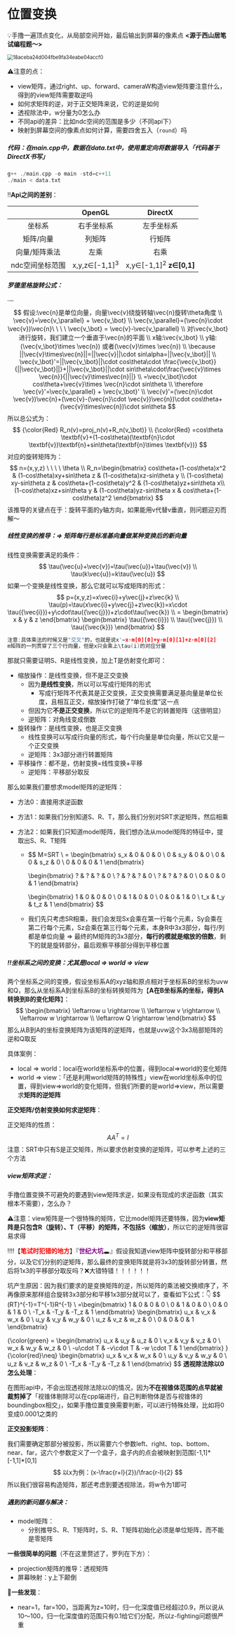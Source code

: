 # 位置变换

💡手撸一遍顶点变化，从局部空间开始，最后输出到屏幕的像素点 **<源于西山居笔试编程题～>**

<img src="https://cdn.jsdelivr.net/gh/shuaigougou5545/blog-image/img/202309171849761.png" alt="18aceba24d004fbe9fa34eabe04accf0" style="zoom:80%;" />

⚠️注意的点：

- view矩阵，通过right、up、forward、cameraW构造view矩阵要注意什么，得到的view矩阵需要取逆吗
- 如何求矩阵的逆，对于正交矩阵来说，它的逆是如何
- 透视除法中，w分量为0怎么办
- 不同api的差异：比如ndc空间的范围是多少（不同api下）
- 映射到屏幕空间的像素点如何计算，需要四舍五入（`round`）吗

##### 代码：在main.cpp中，数据在data.txt中，使用重定向将数据导入「代码基于DirectX书写」

```cpp
g++ ./main.cpp -o main -std=c++11
./main < data.txt
```

‼️**Api之间的差别**：

|                 |          OpenGL          |              DirectX               |
| :-------------: | :----------------------: | :--------------------------------: |
|     坐标系      |        右手坐标系        |             左手坐标系             |
|    矩阵/向量    |          列矩阵          |               行矩阵               |
|  向量/矩阵乘法  |           左乘           |                右乘                |
| ndc空间坐标范围 | x,y,z∈[-1,1]<sup>3</sup> | x,y∈[-1,1]<sup>2</sup> **z∈[0,1]** |

##### 罗德里格旋转公式：

<img src="https://cdn.jsdelivr.net/gh/shuaigougou5545/blog-image/img/202306041508474.jpg" alt="罗德里格" style="zoom:20%;" />


$$
假设:\vec{n}是单位向量，向量\vec{v}绕旋转轴\vec{n}旋转\theta角度
\\ \vec{v}=\vec{v_\parallel} + \vec{v_\bot}
\\ \vec{v_\parallel}=(\vec{n}\cdot \vec{v})\vec{n}\ \ \ \ \vec{v_\bot} = \vec{v}-\vec{v_\parallel}
\\ 对\vec{v_\bot}进行旋转，我们建立一个垂直于\vec{n}的平面
\\ x轴:\vec{v_\bot}
\\ y轴:(\vec{v_\bot}\times \vec{n}) 或者(\vec{v}\times \vec{n})
\\ \because ||\vec{v}\times\vec{n}||=||\vec{v}||\cdot sin\alpha=||\vec{v_\bot}||
\\ \vec{v_\bot}'=||\vec{v_\bot}||\cdot cos\theta\cdot \frac{\vec{v_\bot}}{||\vec{v_\bot}||}+||\vec{v_\bot}||\cdot sin\theta\cdot\frac{\vec{v}\times \vec{n}}{||\vec{v}\times\vec{n}||}
\\ =\vec{v_\bot}\cdot cos\theta+\vec{v}\times \vec{n}\cdot sin\theta
\\ \therefore \vec{v}'=\vec{v_\parallel} + \vec{v_\bot}'
\\ \vec{v}'=(\vec{n}\cdot \vec{v})\vec{n}+(\vec{v}-(\vec{n}\cdot \vec{v})\vec{n})\cdot cos\theta+(\vec{v}\times\vec{n})\cdot sin\theta
$$
所以总公式为：
$$
{\color{Red} R_n(v)=proj_n(v)+R_n(v_\bot)}
\\ {\color{Red} =cos\theta \textbf{v}+(1-cos\theta)(\textbf{n}\cdot \textbf{v})\textbf{n}+sin\theta(\textbf{n}\times \textbf{v})}
$$
对应的旋转矩阵为：
$$
n=(x,y,z) \ \ \ \ \theta
\\ R_n=\begin{bmatrix} cos\theta+(1-cos\theta)x^2 & (1-cos\theta)xy+sin\theta z & (1-cos\theta)xz-sin\theta y \\ (1-cos\theta) xy-sin\theta z & cos\theta+(1-cos\theta)y^2 & (1-cos\theta)yz+sin\theta x\\ (1-cos\theta)xz+sin\theta y & (1-cos\theta)yz-sin\theta x & cos\theta+(1-cos\theta)z^2 \end{bmatrix}
$$
该推导的关键点在于：旋转平面的y轴方向，如果能用v代替v垂直，则问题迎刃而解～

##### 线性变换的推导：=> 矩阵每行是标准基向量做某种变换后的新向量

线性变换需要满足的条件：
$$
\tau(\vec{u}+\vec{v})=\tau(\vec{u})+\tau(\vec{v})
\\ \tau(k\vec{u})=k\tau(\vec{u})
$$
如果一个变换是线性变换，那么它就可以写成矩阵的形式：
$$
p=(x,y,z)=x\vec{i}+y\vec{j}+z\vec{k}
\\ \tau(p)=\tau(x\vec{i}+y\vec{j}+z\vec{k})=x\cdot \tau({\vec{i}})+y\cdot\tau({\vec{j}})+z\cdot\tau(\vec{k})
\\ = \begin{bmatrix} 
x & y & z
\end{bmatrix}
\begin{bmatrix} 
\tau({\vec{i}}) \\
\tau({\vec{j}}) \\
\tau({\vec{k}})
\end{bmatrix}
$$

```cpp
注意:具体乘法的时候又是"交叉"的，也就是说x'=x·m[0][0]+y·m[0][1]+z·m[0][2]
m矩阵的一列贯穿了三个行向量，但是x只会乘上\tau(i)的对应分量
```

那就只需要证明S、R是线性变换，加上T是仿射变化即可：

- 缩放操作：是线性变换，但不是正交变换
  - 因为**是线性变换**，所以可以写成行矩阵的形式
    - 写成行矩阵不代表其是正交变换，正交变换需要满足基向量是单位长度，且相互正交，缩放操作打破了“单位长度”这一点
  - 但因为它**不是正交变换**，所以它的逆矩阵不是它的转置矩阵（这很明显）
  - 逆矩阵：对角线变成倒数
- 旋转操作：是线性变换，也是正交变换
  - 线性变换可以写成行向量的形式，每个行向量是单位向量，所以它又是一个正交变换
  - 逆矩阵：3x3部分进行转置矩阵
- 平移操作：都不是，仿射变换=线性变换+平移
  - 逆矩阵：平移部分取反

那么如果我们要想求model矩阵的逆矩阵：

- 方法0：直接用求逆函数

- 方法1：如果我们分别知道S、R、T，那么我们分别对SRT求逆矩阵，然后相乘

- 方法2：如果我们只知道model矩阵，我们想办法从model矩阵的特征中，提取出S、R、T矩阵

  - $$
    M=SRT
    \\ =
    \begin{bmatrix}
    s_x & 0 & 0 & 0 \\
    0 & s_y & 0 & 0 \\
    0 & 0 & s_z & 0 \\
    0 & 0 & 0 & 1 
    \end{bmatrix}
    
    \begin{bmatrix}
    ? & ? & ? & 0 \\
    ? & ? & ? & 0 \\
    ? & ? & ? & 0 \\
    0 & 0 & 0 & 1 
    \end{bmatrix}
    
    \begin{bmatrix}
    1 & 0 & 0 & 0 \\
    0 & 1 & 0 & 0 \\
    0 & 0 & 1 & 0 \\
    t_x & t_y & t_z & 1 
    \end{bmatrix}
    $$

  - 我们先只考虑SR相乘，我们会发现Sx会乘在第一行每个元素，Sy会乘在第二行每个元素，Sz会乘在第三行每个元素，本身R中3x3部分，每行/列都是单位向量 => 最终的M矩阵的3x3部分，**每行的模就是缩放的倍数**，剩下的就是旋转部分，最后观察平移部分得到平移位置

##### ‼️坐标系之间的变换：尤其是local => world => view

两个坐标系之间的变换，假设坐标系A的xyz轴和原点相对于坐标系B的坐标为uvw和Q，那么从坐标系A到坐标系B的坐标转换矩阵为【**A在B坐标系的坐标，得到A转换到B的变化矩阵**】：
$$
\begin{bmatrix}
\leftarrow u \rightarrow \\
\leftarrow v \rightarrow \\
\leftarrow w \rightarrow \\
\leftarrow Q \rightarrow
\end{bmatrix}
$$
那么从B到A的坐标变换矩阵为该矩阵的逆矩阵，也就是uvw这个3x3局部矩阵的逆和Q取反

具体案例：

- local => world：local在world坐标系中的位置，得到local=>world的变化矩阵
- world => view：「还是利用world矩阵的特殊性」view在world坐标系中的位置，得到view=>world的变化矩阵，但我们所要的是world=>view，所以需要求**矩阵的逆矩阵**

**正交矩阵/仿射变换如何求逆矩阵**：

正交矩阵的性质：
$$
AA^T=I
$$
注意：SRT中只有S是正交矩阵，所以要求仿射变换的逆矩阵，可以参考上述的三个方法

##### view矩阵求逆：

手撸位置变换不可避免的要遇到view矩阵求逆，如果没有现成的求逆函数（其实根本不需要），怎么办？

⚠️注意：view矩阵是一个很特殊的矩阵，它比model矩阵还要特殊，因为**view矩阵是只包含R（旋转）、T（平移）的矩阵，不包括S（缩放）**，所以它的逆矩阵很容易求得

‼️‼️【<font color='red'>**笔试时犯错的地方**</font>】『<font color='purple'>**世纪大坑**</font>🕳️』假设我知道view矩阵中旋转部分和平移部分，以及它们分别的逆矩阵，那么最终的变换矩阵就是将3x3的旋转部分转置，然后将1x3的平移部分取反吗？❌大错特错！！！！！！

坑产生原因：因为我们要求的是变换矩阵的逆，所以矩阵的乘法被交换顺序了，不再像原来那样组合旋转3x3部分和平移1x3部分就可以了，查看如下公式：👇
$$
(RT)^{-1}=T^{-1}R^{-1}
\\ =\begin{bmatrix}
1 & 0 & 0 & 0 \\
0 & 1 & 0 & 0 \\
0 & 0 & 1 & 0 \\
-T_x & -T_y & -T_z & 1
\end{bmatrix}
\begin{bmatrix}
u_x & v_x & w_x & 0 \\
u_y & v_y & w_y & 0 \\
u_z & v_z & w_z & 0 \\
0 & 0 & 0 & 1
\end{bmatrix}

{\color{green} 
= \begin{bmatrix}
u_x & u_y & u_z & 0 \\
v_x & v_y & v_z & 0 \\
w_x & w_y & w_z & 0 \\
-u\cdot T & -v\cdot T & -w \cdot T & 1
\end{bmatrix}
}
{\color{red}\neq}
\begin{bmatrix}
u_x & v_x & w_x & 0 \\
u_y & v_y & w_y & 0 \\
u_z & v_z & w_z & 0 \\
-T_x & -T_y & -T_z & 1
\end{bmatrix}
$$
**透视除法除以0怎么处理**：

在图形api中，不会出现透视除法除以0的情况，因为**不在视锥体范围的点早就被裁剪掉了**「视锥体剔除可以在cpp端进行，自己判断物体是否与视锥体的boundingbox相交」，如果手撸位置变换需要判断，可以进行特殊处理，比如将0变成0.0001之类的

**正交投影矩阵**：

我们需要确定那部分被投影，所以需要六个参数left、right、top、bottom、near、far，这六个参数定义了一个盒子，盒子内的点会被映射到范围[-1,1]\*[-1,1]\*[0,1]
$$
以x为例：(x-\frac{r+l}{2})/\frac{r-l}{2}
$$
所以我们很容易构造矩阵，那还考虑到要透视除法，将w令为1即可

##### 遇到的新问题与解决：

- model矩阵：
  - 分别推导S、R、T矩阵时，S、R、T矩阵初始化必须是单位矩阵，而不能是零矩阵

**一些很简单的问题**（不在这里赘述了，罗列在下方）：

- projection矩阵的推导：透视矩阵
- 屏幕映射：y上下颠倒

🤔️**一些发现**：

- near=1，far=100，当距离为z=10时，归一化深度值已经超过0.9，所以说从10～100，归一化深度值的范围只有0.1给它们分配，所以z-fighting问题很严重